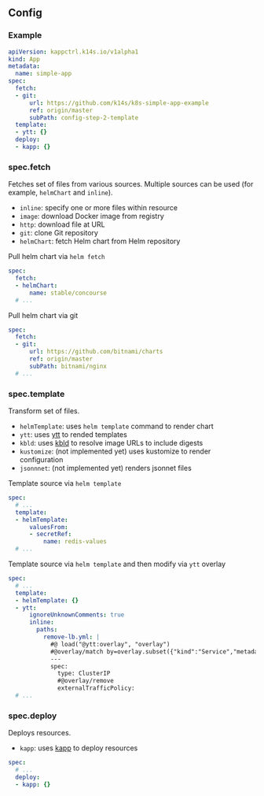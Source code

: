 ## Config

### Example

```yaml
apiVersion: kappctrl.k14s.io/v1alpha1
kind: App
metadata:
  name: simple-app
spec:
  fetch:
  - git:
      url: https://github.com/k14s/k8s-simple-app-example
      ref: origin/master
      subPath: config-step-2-template
  template:
  - ytt: {}
  deploy:
  - kapp: {}
```

### spec.fetch

Fetches set of files from various sources. Multiple sources can be used (for example, `helmChart` and `inline`).

- `inline`: specify one or more files within resource
- `image`: download Docker image from registry
- `http`: download file at URL
- `git`: clone Git repository
- `helmChart`: fetch Helm chart from Helm repository

Pull helm chart via `helm fetch`

```yaml
spec:
  fetch:
  - helmChart:
      name: stable/concourse
  # ...
```

Pull helm chart via git

```yaml
spec:
  fetch:
  - git:
      url: https://github.com/bitnami/charts
      ref: origin/master
      subPath: bitnami/nginx
  # ...
```

### spec.template

Transform set of files.

- `helmTemplate`: uses `helm template` command to render chart
- `ytt`: uses [ytt](https://get-ytt.io) to rended templates
- `kbld`: uses [kbld](https://get-kbld.io) to resolve image URLs to include digests
- `kustomize`: (not implemented yet) uses kustomize to render configuration
- `jsonnnet`: (not implemented yet) renders jsonnet files

Template source via `helm template`

```yaml
spec:
  # ...
  template:
  - helmTemplate:
      valuesFrom:
      - secretRef:
          name: redis-values
  # ...
```

Template source via `helm template` and then modify via `ytt` overlay

```yaml
spec:
  # ...
  template:
  - helmTemplate: {}
  - ytt:
      ignoreUnknownComments: true
      inline:
        paths:
          remove-lb.yml: |
            #@ load("@ytt:overlay", "overlay")
            #@overlay/match by=overlay.subset({"kind":"Service","metadata":{"name":"nginx"}})
            ---
            spec:
              type: ClusterIP
              #@overlay/remove
              externalTrafficPolicy:
  # ...
```

### spec.deploy

Deploys resources.

- `kapp`: uses [kapp](https://get-kapp.io) to deploy resources

```yaml
spec:
  # ...
  deploy:
  - kapp: {}
```
